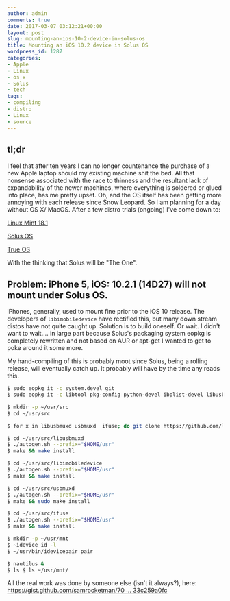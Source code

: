 ```yaml
---
author: admin
comments: true
date: 2017-03-07 03:12:21+00:00
layout: post
slug: mounting-an-ios-10-2-device-in-solus-os
title: Mounting an iOS 10.2 device in Solus OS
wordpress_id: 1287
categories:
- Apple
- Linux
- os x
- Solus
- tech
tags:
- compiling
- distro
- Linux
- source
---
```


## tl;dr


I feel that after ten years I can no longer countenance the purchase of a new Apple laptop should my existing machine shit the bed. All that nonsense associated with the race to thinness and the resultant lack of expandability of the newer machines, where everything is soldered or glued into place, has me pretty upset. Oh, and the OS itself has been getting more annoying with each release since Snow Leopard. So I am planning for a day without OS X/ MacOS. After a few distro trials (ongoing) I've come down to:

[Linux Mint 18.1](https://linuxmint.com/rel_serena_cinnamon_whatsnew.php)

[Solus OS](https://solus-project.com/)

[True OS](https://www.trueos.org/)

With the thinking that Solus will be "The One".


## Problem: iPhone 5, iOS: 10.2.1 (14D27) will not mount under Solus OS.


iPhones, generally, used to mount fine prior to the iOS 10 release. The developers of `libimobiledevice` have rectified this, but many down stream distos have not quite caught up. Solution is to build oneself. Or wait. I didn't want to wait.... in large part because Solus's packaging system eopkg is completely rewritten and not based on AUR or apt-get I wanted to get to poke around it some more.

My hand-compiling of this is probably moot since Solus, being a rolling release, will eventually catch up. It probably will have by the time any reads this.

```bash
$ sudo eopkg it -c system.devel git
$ sudo eopkg it -c libtool pkg-config python-devel ibplist-devel libusb-devel fuse-devel

$ mkdir -p ~/usr/src
$ cd ~/usr/src

$ for x in libusbmuxd usbmuxd  ifuse; do git clone https://github.com/libimobiledevice/${x}.git;done

$ cd ~/usr/src/libusbmuxd
$ ./autogen.sh --prefix="$HOME/usr"
$ make && make install

$ cd ~/usr/src/libimobiledevice
$ ./autogen.sh --prefix="$HOME/usr"
$ make && make install

$ cd ~/usr/src/usbmuxd
$ ./autogen.sh --prefix="$HOME/usr"
$ make && sudo make install

$ cd ~/usr/src/ifuse
$ ./autogen.sh --prefix="$HOME/usr"
$ make && make install

$ mkdir -p ~/usr/mnt
$ ~idevice_id -l
$ ~/usr/bin/idevicepair pair

$ nautilus &
$ ls $ ls ~/usr/mnt/

```

All the real work was done by someone else (isn't it always?), here: [https://gist.github.com/samrocketman/70 ... 33c259a0fc](https://gist.github.com/samrocketman/70dff6ebb18004fc37dc5e33c259a0fc)

